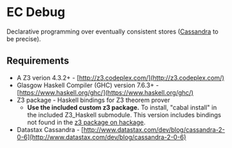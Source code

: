 EC Debug
========

Declarative programming over eventually consistent stores ([Cassandra](http://cassandra.apache.org/) to be precise).

Requirements
------------
* A Z3 verion 4.3.2+ - [http://z3.codeplex.com/](http://z3.codeplex.com/) 
* Glasgow Haskell Compiler (GHC) version 7.6.3+ - [https://www.haskell.org/ghc/](https://www.haskell.org/ghc/)
* Z3 package - Haskell bindings for Z3 theorem prover
  * **Use the included custom z3 package.** To install, "cabal install" in the included Z3_Haskell submodule. This version includes bindings not found in the [z3 package on hackage](https://hackage.haskell.org/package/z3).
* Datastax Cassandra - [http://www.datastax.com/dev/blog/cassandra-2-0-6](http://www.datastax.com/dev/blog/cassandra-2-0-6)
